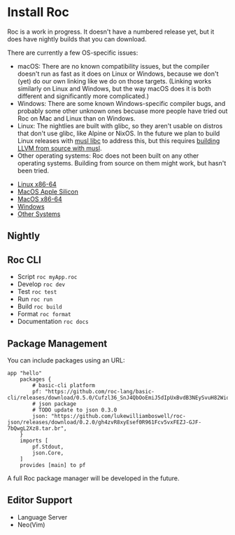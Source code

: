 # Install Roc

Roc is a work in progress. It doesn't have a numbered release yet, but it does have nightly builds that you can download.

There are currently a few OS-specific issues:
* macOS: There are no known compatibility issues, but the compiler doesn't run as fast as it does on Linux or Windows, because we don't (yet) do our own linking like we do on those targets. (Linking works similarly on Linux and Windows, but the way macOS does it is both different and significantly more complicated.)
* Windows: There are some known Windows-specific compiler bugs, and probably some other unknown ones becuase more people have tried out Roc on Mac and Linux than on Windows.
* Linux: The nightlies are built with glibc, so they aren't usable on distros that don't use glibc, like Alpine or NixOS. In the future we plan to build Linux releases with [musl libc](https://wiki.musl-libc.org/) to address this, but this requires [building LLVM from source with musl](https://wiki.musl-libc.org/building-llvm.html).
* Other operating systems: Roc does not been built on any other operating systems. Building from source on them might work, but hasn't been tried.

<!-- TODO detect current OS with browser and only show link for that, provide other button for others  -->

- [Linux x86-64](https://github.com/roc-lang/roc/blob/main/getting_started/linux_x86_64.md)
- [MacOS Apple Silicon](https://github.com/roc-lang/roc/blob/main/getting_started/macos_apple_silicon.md)
- [MacOS x86-64](https://github.com/roc-lang/roc/blob/main/getting_started/macos_x86_64.md)
- [Windows](https://github.com/roc-lang/roc/blob/main/getting_started/windows.md)
- [Other Systems](https://github.com/roc-lang/roc/blob/main/getting_started/other.md)

## Nightly

<!-- link to nightly for currently detected OS(browser) and provide "other" button to reveal all -->

## Roc CLI

<!-- brief description on how to use the cli -->
- Script `roc myApp.roc`
- Develop `roc dev`
- Test `roc test`
- Run `roc run`
- Build `roc build`
- Format `roc format`
- Documentation `roc docs`

## Package Management

You can include packages using an URL:

```roc
app "hello"
    packages {
        # basic-cli platform
        pf: "https://github.com/roc-lang/basic-cli/releases/download/0.5.0/Cufzl36_SnJ4QbOoEmiJ5dIpUxBvdB3NEySvuH82Wio.tar.br",
        # json package
        # TODO update to json 0.3.0
        json: "https://github.com/lukewilliamboswell/roc-json/releases/download/0.2.0/gh4zvR8xyEsef0R961Fcv5vxFEZJ-GJF-7bQwgL2Xz8.tar.br",
    }
    imports [
        pf.Stdout,
        json.Core,
    ]
    provides [main] to pf
```

A full Roc package manager will be developed in the future.

<!--

explain package manager design is still a work in progress
the plan is to create a centralised index
- ergonomicly integration
- a fact that every language will have one

in the meantime you can use package URLs

TODO Add an explanation for the URLs with the SHA and the tar.br. This explanation should only be revealed on click.
-->

## Editor Support

<!--
explain that the high level design is a work in progress
- Design goals for editor - we want Roc to ship with an awesome editor
- Beginners learning to get up an running with an editor
- Want it to run really fast etc

- Also link to VScode plugin
-->

- Language Server
- Neo(Vim)
